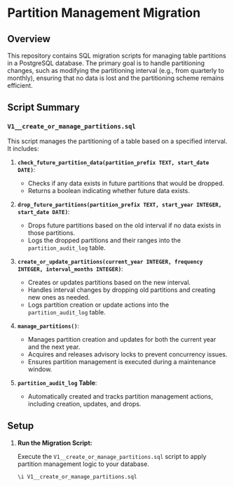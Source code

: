 # Partition Management Migration

## Overview

This repository contains SQL migration scripts for managing table partitions in a PostgreSQL database. The primary goal is to handle partitioning changes, such as modifying the partitioning interval (e.g., from quarterly to monthly), ensuring that no data is lost and the partitioning scheme remains efficient.

## Script Summary

### `V1__create_or_manage_partitions.sql`

This script manages the partitioning of a table based on a specified interval. It includes:

1. **`check_future_partition_data(partition_prefix TEXT, start_date DATE)`**:
   - Checks if any data exists in future partitions that would be dropped.
   - Returns a boolean indicating whether future data exists.

2. **`drop_future_partitions(partition_prefix TEXT, start_year INTEGER, start_date DATE)`**:
   - Drops future partitions based on the old interval if no data exists in those partitions.
   - Logs the dropped partitions and their ranges into the `partition_audit_log` table.

3. **`create_or_update_partitions(current_year INTEGER, frequency INTEGER, interval_months INTEGER)`**:
   - Creates or updates partitions based on the new interval.
   - Handles interval changes by dropping old partitions and creating new ones as needed.
   - Logs partition creation or update actions into the `partition_audit_log` table.

4. **`manage_partitions()`**:
   - Manages partition creation and updates for both the current year and the next year.
   - Acquires and releases advisory locks to prevent concurrency issues.
   - Ensures partition management is executed during a maintenance window.

5. **`partition_audit_log` Table**:
   - Automatically created and tracks partition management actions, including creation, updates, and drops.

## Setup

1. **Run the Migration Script:**

   Execute the `V1__create_or_manage_partitions.sql` script to apply partition management logic to your database.

   ```sql
   \i V1__create_or_manage_partitions.sql
